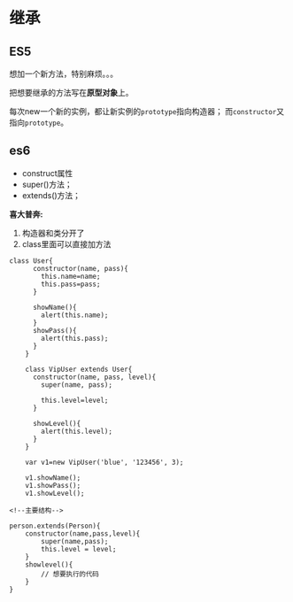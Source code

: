# 继承

## ES5

想加一个新方法，特别麻烦。。。

把想要继承的方法写在**原型对象**上。

每次new一个新的实例，都让新实例的`prototype`指向构造器； 而`constructor`又指向`prototype`。

## es6

* construct属性
* super\(\)方法；
* extends\(\)方法；

**喜大普奔:**

1. 构造器和类分开了
2. class里面可以直接加方法

```text
class User{
      constructor(name, pass){
        this.name=name;
        this.pass=pass;
      }

      showName(){
        alert(this.name);
      }
      showPass(){
        alert(this.pass);
      }
    }

    class VipUser extends User{
      constructor(name, pass, level){
        super(name, pass);

        this.level=level;
      }

      showLevel(){
        alert(this.level);
      }
    }

    var v1=new VipUser('blue', '123456', 3);

    v1.showName();
    v1.showPass();
    v1.showLevel();
```

```text
<!--主要结构-->

person.extends(Person){
    constructor(name,pass,level){
        super(name,pass);
        this.level = level;
    }
    showlevel(){
        // 想要执行的代码
    }
}
```

